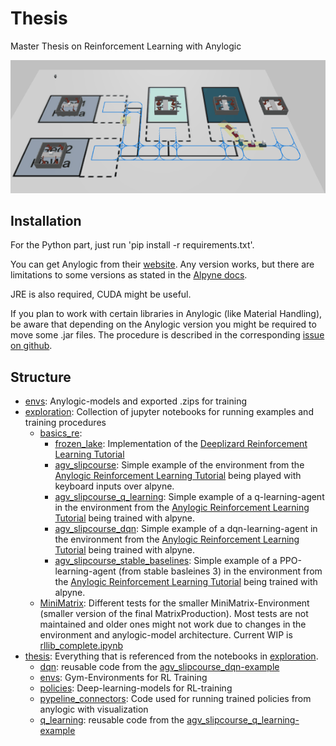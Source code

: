 # Thesis

Master Thesis on Reinforcement Learning with Anylogic

![image](examplerun.gif)


## Installation

For the Python part, just run 'pip install -r requirements.txt'. 

You can get Anylogic from their [website](https://www.anylogic.com/downloads/). Any version works, but there are limitations to some versions as stated in the [Alpyne docs](https://t-wolfeadam.github.io/Alpyne/_build/html/intro_getstarted.html).

JRE is also required, CUDA might be useful.

If you plan to work with certain libraries in Anylogic (like Material Handling), be aware that depending on the Anylogic version you might be required to move some .jar files. The procedure is described in the corresponding [issue on github](https://github.com/t-wolfeadam/Alpyne/issues/18).

## Structure

- [envs](./envs): Anylogic-models and exported .zips for training
- [exploration](./exploration): Collection of jupyter notebooks for running examples and training procedures 
    - [basics_re](./exploration/basics_re/):
        - [frozen_lake](./exploration/basics_re/frozen_lake.ipynb): Implementation of the [Deeplizard Reinforcement Learning Tutorial](https://www.youtube.com/watch?v=HGeI30uATws&list=PLZbbT5o_s2xoWNVdDudn51XM8lOuZ_Njv&index=9)
        - [agv_slipcourse](./exploration/basics_re/agv_slipcourse.py): Simple example of the environment from the [Anylogic Reinforcement Learning Tutorial](https://www.youtube.com/watch?v=NeQYsKADD_c) being played with keyboard inputs over alpyne.
        - [agv_slipcourse_q_learning](./exploration/basics_re/agv_slipcourse_q_learning.ipynb): Simple example of a q-learning-agent in the environment from the [Anylogic Reinforcement Learning Tutorial](https://www.youtube.com/watch?v=NeQYsKADD_c) being trained with alpyne.
        - [agv_slipcourse_dqn](./exploration/basics_re/agv_slipcourse_dqn.ipynb): Simple example of a dqn-learning-agent in the environment from the [Anylogic Reinforcement Learning Tutorial](https://www.youtube.com/watch?v=NeQYsKADD_c) being trained with alpyne.
        - [agv_slipcourse_stable_baselines](./exploration/basics_re/agv_slipcourse_stable_baslines.ipynb): Simple example of a PPO-learning-agent (from stable basleines 3) in the environment from the [Anylogic Reinforcement Learning Tutorial](https://www.youtube.com/watch?v=NeQYsKADD_c) being trained with alpyne.
    - [MiniMatrix](./exploration/MiniMatrix/): Different tests for the smaller MiniMatrix-Environment (smaller version of the final MatrixProduction). Most tests are not maintained and older ones might not work due to changes in the environment and anylogic-model architecture. Current WIP is [rllib_complete.ipynb](./exploration/MiniMatrix/rllib_complete.ipynb)
- [thesis](./thesis): Everything that is referenced from the notebooks in [exploration](./exploration).
    - [dqn](./thesis/dqn/): reusable code from the [agv_slipcourse_dqn-example](./exploration/basics_re/agv_slipcourse_dqn.ipynb)
    - [envs](./thesis/envs): Gym-Environments for RL Training
    - [policies](./thesis/policies/): Deep-learning-models for RL-training
    - [pypeline_connectors](./thesis/pypeline_connectors/): Code used for running trained policies from anylogic with visualization
    - [q_learning](./thesis/q_learning/): reusable code from the [agv_slipcourse_q_learning-example](./exploration/basics_re/agv_slipcourse_q_learning.ipynb)